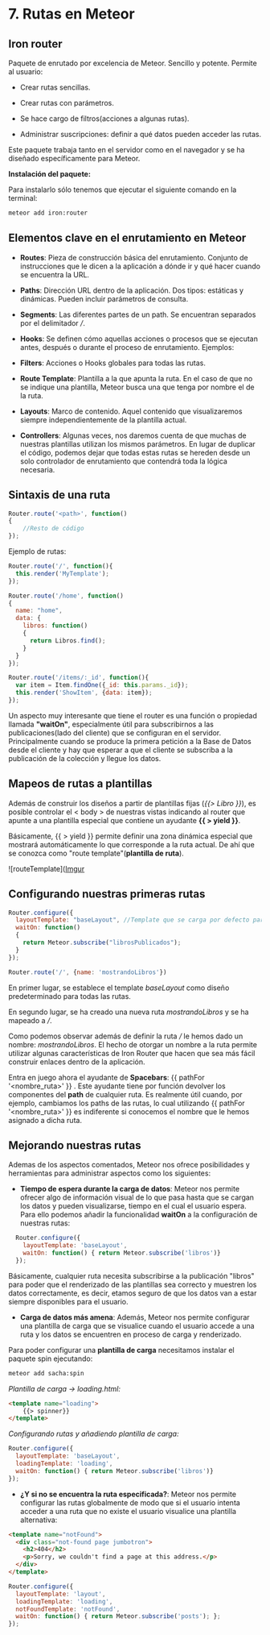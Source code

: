 # 7. Rutas en Meteor

## Iron router

Paquete de enrutado por excelencia de Meteor. Sencillo y potente. Permite al usuario:

- Crear rutas sencillas.

- Crear rutas con parámetros.

- Se hace cargo de filtros(acciones a algunas rutas).

- Administrar suscripciones: definir a qué datos pueden acceder las rutas.

Este paquete trabaja tanto en el servidor como en el navegador y se ha diseñado específicamente para Meteor.

**Instalación del paquete:**

Para instalarlo sólo tenemos que ejecutar el siguiente comando en la terminal:

```bash
meteor add iron:router
```

## Elementos clave en el enrutamiento en Meteor

- **Routes**: Pieza de construcción básica del enrutamiento. Conjunto de instrucciones que le dicen a la aplicación a dónde ir y qué hacer cuando se encuentra la URL.

- **Paths**: Dirección URL dentro de la aplicación. Dos tipos: estáticas y dinámicas. Pueden incluir parámetros de consulta.

- **Segments**: Las diferentes partes de un path. Se encuentran separados por el delimitador */*.

- **Hooks**: Se definen cómo aquellas acciones o procesos que se ejecutan antes, después o durante el proceso de enrutamiento. Ejemplos:

- **Filters**: Acciones o Hooks globales para todas las rutas.

- **Route Template**: Plantilla a la que apunta la ruta. En el caso de que no se indique una plantilla, Meteor busca una que tenga por nombre el de la ruta.

- **Layouts**: Marco de contenido. Aquel contenido que visualizaremos siempre independientemente de la plantilla actual.

- **Controllers**: Algunas veces, nos daremos cuenta de que muchas de nuestras plantillas utilizan los mismos parámetros. En lugar de duplicar el código, podemos dejar que todas estas rutas se hereden desde un solo controlador de enrutamiento que contendrá toda la lógica necesaria.

## Sintaxis de una ruta

```javascript
Router.route('<path>', function()
{
    //Resto de código
});
```

Ejemplo de rutas:

```javascript
Router.route('/', function(){
  this.render('MyTemplate');
});
```

```javascript
Router.route('/home', function()
{
  name: "home",
  data: {
    libros: function()
    {
      return Libros.find();
    }
  }
});
```

```javascript
Router.route('/items/:_id', function(){
  var item = Item.findOne({_id: this.params._id});
  this.render('ShowItem', {data: item});
});
```

Un aspecto muy interesante que tiene el router es una función o propiedad llamada **"waitOn"**, especialmente útil para subscribirnos a las publicaciones(lado del cliente) que se configuran en el servidor. Principalmente cuando se produce la primera petición a la Base de Datos desde el cliente y hay que esperar a que el cliente se subscriba a la publicación de la colección y llegue los datos.

## Mapeos de rutas a plantillas

Además de construir los diseños a partir de plantillas fijas (*\{\{\> Libro \}\}*), es posible controlar el < body > de nuestras vistas indicando al router que apunte a una plantilla especial que contiene un ayudante **\{\{ \> yield \}\}**.

Básicamente, \{\{ \> yield \}\} permite definir una zona dinámica especial que mostrará automáticamente lo que corresponde a la ruta actual. De ahí que se conozca como "route template"(**plantilla de ruta**).

![routeTemplate]([Imgur](http://i.imgur.com/z4jvgqZ.png)

## Configurando nuestras primeras rutas

```javascript
Router.configure({
  layoutTemplate: "baseLayout", //Template que se carga por defecto para todas las "vistas"
  waitOn: function()
  {
    return Meteor.subscribe("librosPublicados");
  }
});

Router.route('/', {name: 'mostrandoLibros'})
```

En primer lugar, se establece el template *baseLayout* como diseño predeterminado para todas las rutas.

En segundo lugar, se ha creado una nueva ruta *mostrandoLibros* y se ha mapeado a */*.

Como podemos observar además de definir la ruta */* le hemos dado un nombre: *mostrandoLibros*. El hecho de otorgar un nombre a la ruta permite utilizar algunas características de Iron Router que hacen que sea más fácil construir enlaces dentro de la aplicación.

Entra en juego ahora el ayudante de **Spacebars**: \{\{ pathFor '<nombre_ruta>' \}\} . Este ayudante tiene por función devolver los componentes del **path** de cualquier ruta. Es realmente útil cuando, por ejemplo, cambiamos los paths de las rutas, lo cual utilizando \{\{ pathFor '<nombre_ruta>' \}\} es indiferente si conocemos el nombre que le hemos asignado a dicha ruta.

## Mejorando nuestras rutas

Ademas de los aspectos comentados, Meteor nos ofrece posibilidades y herramientas para administrar aspectos como los siguientes:

- **Tiempo de espera durante la carga de datos**: Meteor nos permite ofrecer algo de información visual de lo que pasa hasta que se cargan los datos y pueden visualizarse, tiempo en el cual el usuario espera. Para ello podemos añadir la funcionalidad **waitOn** a la configuración de nuestras rutas:

```javascript
  Router.configure({
    layoutTemplate: 'baseLayout',
    waitOn: function() { return Meteor.subscribe('libros')}
  });
```

Básicamente, cualquier ruta necesita subscribirse a la publicación "libros" para poder que el renderizado de las plantillas sea correcto y muestren los datos correctamente, es decir, etamos seguro de que los datos van a estar siempre disponibles para el usuario.

- **Carga de datos más amena**: Además, Meteor nos permite configurar una plantilla de carga que se visualice cuando el usuario accede a una ruta y los datos se encuentren en proceso de carga y renderizado.

Para poder configurar una **plantilla de carga** necesitamos instalar el paquete spin ejecutando:

```bash
meteor add sacha:spin
```

*Plantilla de carga -> loading.html:*

```html
<template name="loading">
    {{> spinner}}
</template>
```

*Configurando rutas y añadiendo plantilla de carga:*

```javascript
Router.configure({
  layoutTemplate: 'baseLayout',
  loadingTemplate: 'loading',
  waitOn: function() { return Meteor.subscribe('libros')}
});
```

- **¿Y si no se encuentra la ruta especificada?**: Meteor nos permite configurar las rutas globalmente de modo que si el usuario intenta acceder a una ruta que no existe el usuario visualice una plantilla alternativa:

```html
<template name="notFound">
  <div class="not-found page jumbotron">
    <h2>404</h2>
    <p>Sorry, we couldn't find a page at this address.</p>
  </div>
</template>
```

```javascript
Router.configure({
  layoutTemplate: 'layout',
  loadingTemplate: 'loading',
  notFoundTemplate: 'notFound',
  waitOn: function() { return Meteor.subscribe('posts'); };
});
```